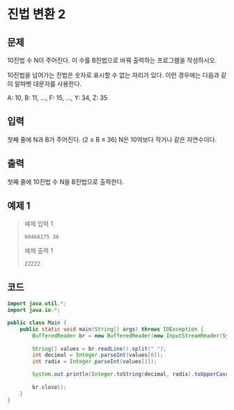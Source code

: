 # 진법 변환 2

## 문제
10진법 수 N이 주어진다. 이 수를 B진법으로 바꿔 출력하는 프로그램을 작성하시오.

10진법을 넘어가는 진법은 숫자로 표시할 수 없는 자리가 있다. 이런 경우에는 다음과 같이 알파벳 대문자를 사용한다.

A: 10, B: 11, ..., F: 15, ..., Y: 34, Z: 35

## 입력
첫째 줄에 N과 B가 주어진다. (2 ≤ B ≤ 36) N은 10억보다 작거나 같은 자연수이다.

## 출력
첫째 줄에 10진법 수 N을 B진법으로 출력한다.

## 예제 1

> 예제 입력 1
> ```
> 60466175 36
> ```
> 예제 출력 1
> ```
> ZZZZZ
> ```


## 코드
```java
import java.util.*;
import java.io.*;

public class Main {
    public static void main(String[] args) throws IOException {
	    BufferedReader br = new BufferedReader(new InputStreamReader(System.in));
	    
        String[] values = br.readLine().split(" ");
        int decimal = Integer.parseInt(values[0]);
        int radix = Integer.parseInt(values[1]);

        System.out.println(Integer.toString(decimal, radix).toUpperCase()); // Integer.toString(int decimal, int radix) : 10진수(decimal)를 여러 진수(radix)로 변환
            
        br.close();
    }
}
```
